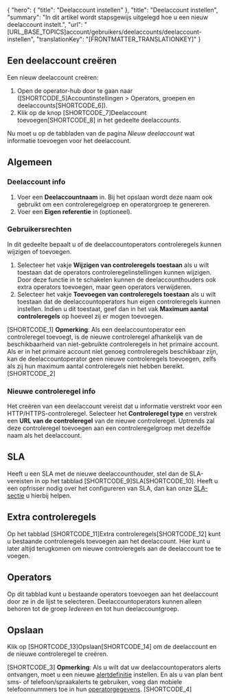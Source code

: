 {
  "hero": {
    "title": "Deelaccount instellen"
  },
  "title": "Deelaccount instellen",
  "summary": "In dit artikel wordt stapsgewijs uitgelegd hoe u een nieuw deelaccount instelt.",
  "url": "[URL_BASE_TOPICS]account/gebruikers/deelaccounts/deelaccount-instellen",
  "translationKey": "[FRONTMATTER_TRANSLATIONKEY]"
}

## Een deelaccount creëren

Een nieuw deelaccount creëren:

1.  Open de operator-hub door te gaan naar ([SHORTCODE_5]Accountinstellingen > Operators, groepen en deelaccounts[SHORTCODE_6]).
2.  Klik op de knop [SHORTCODE_7]Deelaccount toevoegen[SHORTCODE_8] in het gedeelte deelaccounts.

Nu moet u op de tabbladen van de pagina *Nieuw deelaccount* wat informatie toevoegen voor het deelaccount.

## Algemeen
### Deelaccount info

1.  Voer een **Deelaccountnaam** in. Bij het opslaan wordt deze naam ook gebruikt om een controleregelgroep en operatorgroep te genereren.
2.  Voer een **Eigen referentie** in (optioneel).

### Gebruikersrechten

In dit gedeelte bepaalt u of de deelaccountoperators controleregels kunnen wijzigen of toevoegen.

1.  Selecteer het vakje **Wijzigen van controleregels toestaan** als u wilt toestaan dat de operators controleregelinstellingen kunnen wijzigen. Door deze functie in te schakelen kunnen de deelaccounthouders ook extra operators toevoegen, maar geen operators verwijderen.
2.  Selecteer het vakje **Toevoegen van controleregels toestaan** als u wilt toestaan dat de deelaccountoperators hun eigen controleregels kunnen instellen. Indien u dit toestaat, geef dan in het vak **Maximum aantal controleregels** op hoeveel zij er mogen toevoegen.

[SHORTCODE_1]
**Opmerking**: Als een deelaccountoperator een controleregel toevoegt, is de nieuwe controleregel afhankelijk van de beschikbaarheid van niet-gebruikte controleregels in het primaire account. Als er in het primaire account niet genoeg controleregels beschikbaar zijn, kan de deelaccountoperator geen nieuwe controleregels toevoegen, zelfs als zij hun maximum aantal controleregels niet hebben bereikt.
[SHORTCODE_2]

### Nieuwe controleregel info

Het creëren van een deelaccount vereist dat u informatie verstrekt voor een HTTP/HTTPS-controleregel. Selecteer het **Controleregel type** en verstrek een **URL van de controleregel** van de nieuwe controleregel. Uptrends zal deze controleregel toevoegen aan een controleregelgroep met dezelfde naam als het deelaccount.

## SLA

Heeft u een SLA met de nieuwe deelaccounthouder, stel dan de SLA-vereisten in op het tabblad [SHORTCODE_9]SLA[SHORTCODE_10]. Heeft u een opfrisser nodig over het configureren van SLA, dan kan onze [SLA-sectie]([LINK_URL_1]) u hierbij helpen.

## Extra controleregels

Op het tabblad [SHORTCODE_11]Extra controleregels[SHORTCODE_12] kunt u bestaande controleregels toevoegen aan het deelaccount. Hier kunt u later altijd terugkomen om nieuwe controleregels aan de deelaccount toe te voegen.

## Operators

Op dit tabblad kunt u bestaande operators toevoegen aan het deelaccount door ze in de lijst te selecteren. Deelaccountoperators kunnen alleen behoren tot de groep *Iedereen*  en tot hun deelaccountgroep.

## Opslaan

Klik op [SHORTCODE_13]Opslaan[SHORTCODE_14] om de deelaccount en de nieuwe controleregel te creëren.

[SHORTCODE_3]
**Opmerking**: Als u wilt dat uw deelaccountoperators alerts ontvangen, moet u een nieuwe [alertdefinitie]([LINK_URL_2]) instellen. En als u van plan bent sms- of telefoon/spraakalerts te gebruiken, voeg dan mobiele telefoonnummers toe in hun [operatorgegevens]([LINK_URL_3]).
[SHORTCODE_4]
